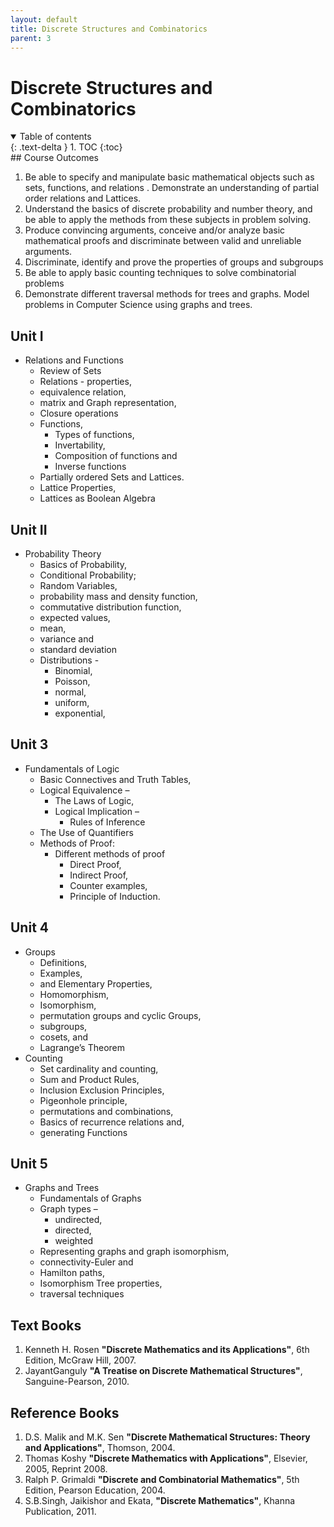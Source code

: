 ```yaml
---
layout: default
title: Discrete Structures and Combinatorics
parent: 3
---
```


# Discrete Structures and Combinatorics

<details open markdown="block">
  <summary>
    Table of contents
  </summary>
  {: .text-delta }
1. TOC
{:toc}
</details>
## Course Outcomes

1. Be able to specify and manipulate basic mathematical objects 
   such as sets, functions, and relations . Demonstrate an 
   understanding of partial order relations and Lattices.
2. Understand the basics of discrete probability and number 
   theory, and be able to apply the methods from these subjects 
   in problem solving.
3. Produce convincing arguments, conceive and/or analyze basic 
   mathematical proofs and discriminate between valid and unreliable arguments.
4. Discriminate, identify and prove the properties of groups and subgroups
5. Be able to apply basic counting techniques to solve combinatorial problems
6. Demonstrate different traversal methods for trees and graphs. 
   Model problems in Computer Science using graphs and trees.

## Unit I

- Relations and Functions
  - Review of Sets
  - Relations - properties, 
  - equivalence relation, 
  - matrix and Graph representation, 
  - Closure operations 
  - Functions, 
    - Types of functions, 
    - Invertability, 
    - Composition of functions and 
    - Inverse functions
  - Partially ordered Sets and Lattices. 
  - Lattice Properties, 
  - Lattices as Boolean Algebra

## Unit II

- Probability Theory
  - Basics of Probability, 
  - Conditional Probability; 
  - Random Variables, 
  - probability mass  and  density  function,  
  - commutative  distribution  function, 
  - expected values, 
  - mean,
  - variance and
  - standard  deviation  
  - Distributions - 
    - Binomial, 
    - Poisson, 
    - normal, 
    - uniform, 
    - exponential,

## Unit 3

- Fundamentals of Logic
  - Basic Connectives and Truth Tables, 
  - Logical Equivalence – 
    - The Laws of Logic, 
    - Logical Implication – 
      - Rules of Inference
  - The Use of Quantifiers 
  - Methods of Proof: 
    - Different methods of proof
      - Direct Proof, 
      - Indirect Proof, 
      - Counter examples, 
      - Principle of Induction.

## Unit 4

- Groups 
  - Definitions, 
  - Examples, 
  - and Elementary Properties, 
  - Homomorphism, 
  - Isomorphism, 
  - permutation groups and cyclic Groups, 
  - subgroups, 
  - cosets, and 
  - Lagrange’s Theorem
- Counting 
  - Set cardinality and counting, 
  - Sum and Product Rules, 
  - Inclusion Exclusion Principles, 
  - Pigeonhole principle, 
  - permutations and combinations, 
  - Basics of recurrence relations and, 
  - generating Functions

## Unit 5

- Graphs and Trees
  - Fundamentals of Graphs 
  - Graph types – 
    - undirected, 
    - directed, 
    - weighted
  - Representing graphs and graph isomorphism, 
  - connectivity-Euler and 
  - Hamilton paths, 
  - Isomorphism Tree properties, 
  - traversal techniques

## Text Books

1. Kenneth H. Rosen
   **"Discrete Mathematics and its Applications"**,
   6th Edition, McGraw Hill, 2007.
2. JayantGanguly
   **"A Treatise on Discrete Mathematical Structures"**, 
   Sanguine-Pearson, 2010.

## Reference Books

1. D.S. Malik and M.K. Sen 
   **"Discrete Mathematical Structures: Theory and  Applications"**, 
   Thomson, 2004.
2. Thomas Koshy
   **"Discrete Mathematics with Applications"**, 
   Elsevier, 2005, Reprint 2008.
3. Ralph P. Grimaldi
   **"Discrete and Combinatorial Mathematics"**, 
   5th Edition, Pearson Education, 2004.
4. S.B.Singh, Jaikishor and Ekata, 
   **"Discrete Mathematics"**,
   Khanna Publication, 2011.
